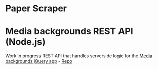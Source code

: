 # Paper Scraper

# Media backgrounds REST API (Node.js)

Work in progress REST API that handles serverside logic for the [Media backgrounds jQuery app](http://www.icodejs.com/playpen/javascript/mediaBackgrounds/) - [Repo](https://github.com/icodejs/jQuery.mediaBackgrounds)